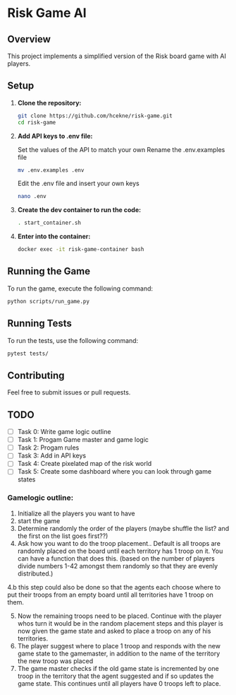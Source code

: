 # Risk Game AI

## Overview
This project implements a simplified version of the Risk board game with AI players.

## Setup
1. **Clone the repository:**
   ```bash
   git clone https://github.com/hcekne/risk-game.git
   cd risk-game
   ```

2. **Add API keys to .env file:**

   Set the values of the  API to match your own
   Rename the .env.examples file
   ```bash
   mv .env.examples .env
   ```
   Edit the .env file and insert your own keys
   ```bash
   nano .env
   ```


3. **Create the dev container to run the code:**
   ```bash
   . start_container.sh
   ```
4. **Enter into the container:**
   ```bash
   docker exec -it risk-game-container bash
   ```

## Running the Game
To run the game, execute the following command:
```bash
python scripts/run_game.py
```

## Running Tests
To run the tests, use the following command:
```bash
pytest tests/
```

## Contributing
Feel free to submit issues or pull requests.


## TODO
- [ ] Task 0: Write game logic outline
- [ ] Task 1: Progam Game master and game logic
- [ ] Task 2: Progam rules
- [ ] Task 3: Add in API keys
- [ ] Task 4: Create pixelated map of the risk world
- [ ] Task 5: Create some dashboard where you can look through game states

### Gamelogic outline:

1. Initialize all the players you want to have
2. start the game
3. Determine randomly the order of the players (maybe shuffle the list? and the first on the list goes first??)
4. Ask how you want to do the troop placement.. Default is all troops are randomly placed on the board until each territory has 1 troop on it. You can have a function that does this. (based on the number of players divide numbers 1-42 amongst them randomly so that they are evenly distributed.)

4.b this step could also be done so that the agents each choose where to put their troops from an empty board until all territories have 1 troop on them.

5. Now the remaining troops need to be placed. Continue with the player whos turn it would be in the random placement steps and this player is now given the game state and asked to place a troop on any of his territories. 
6. The player suggest where to place 1 troop and responds with the new game state to the gamemaster, in addition to the name of the territory the new troop was placed
7. The game master checks if  the old game state is incremented by one troop in the territory that the agent suggested and if so updates the game state. This continues until all players have 0 troops left to place. 


